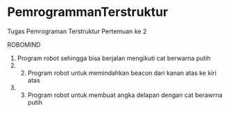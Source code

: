 # PemrogrammanTerstruktur
Tugas Pemrograman Terstruktur Pertemuan ke 2

ROBOMIND
1. Program robot sehingga bisa berjalan mengikuti cat berwarna putih
2. 2. Program robot untuk memindahkan beacon dari kanan atas ke kiri atas
3. 3. Program robot untuk membuat angka delapan dengan cat berawrna putih
